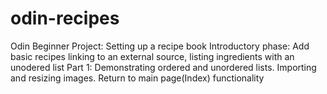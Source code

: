 # odin-recipes
Odin Beginner Project: Setting up a recipe book
Introductory phase: Add basic recipes linking to an external source, listing ingredients with an unodered list
Part 1: Demonstrating ordered and unordered lists. Importing and resizing images. Return to main page(Index) functionality